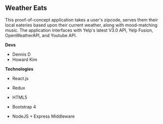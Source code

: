 ## Weather Eats

This proof-of-concept application takes a user's zipcode, serves them their local eateries based upon their current weather, along with mood-matching music. The application interfaces with Yelp's latest V3.0 API, Yelp Fusion, OpenWeatherAPI, and Youtube API. 

**Devs**

* Dennis D
* Howard Kim

**Technologies**

* React.js

* Redux

* HTML5

* Bootstrap 4

* NodeJS + Express Middleware
